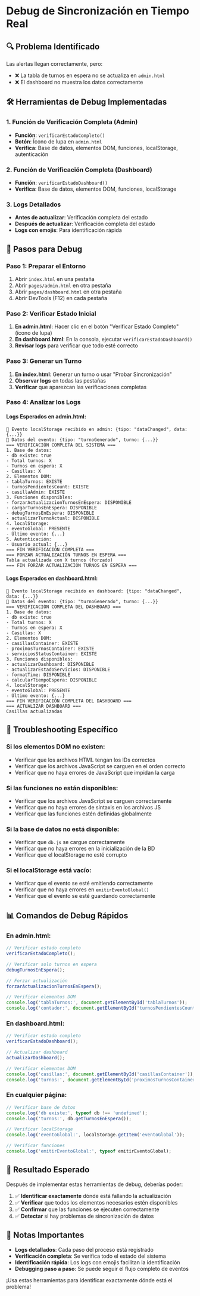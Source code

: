 # Debug de Sincronización en Tiempo Real

## 🔍 Problema Identificado

Las alertas llegan correctamente, pero:
- ❌ La tabla de turnos en espera no se actualiza en `admin.html`
- ❌ El dashboard no muestra los datos correctamente

## 🛠️ Herramientas de Debug Implementadas

### 1. **Función de Verificación Completa (Admin)**
- **Función**: `verificarEstadoCompleto()`
- **Botón**: Ícono de lupa en `admin.html`
- **Verifica**: Base de datos, elementos DOM, funciones, localStorage, autenticación

### 2. **Función de Verificación Completa (Dashboard)**
- **Función**: `verificarEstadoDashboard()`
- **Verifica**: Base de datos, elementos DOM, funciones, localStorage

### 3. **Logs Detallados**
- **Antes de actualizar**: Verificación completa del estado
- **Después de actualizar**: Verificación completa del estado
- **Logs con emojis**: Para identificación rápida

## 🧪 Pasos para Debug

### **Paso 1: Preparar el Entorno**
1. Abrir `index.html` en una pestaña
2. Abrir `pages/admin.html` en otra pestaña
3. Abrir `pages/dashboard.html` en otra pestaña
4. Abrir DevTools (F12) en cada pestaña

### **Paso 2: Verificar Estado Inicial**
1. **En admin.html**: Hacer clic en el botón "Verificar Estado Completo" (ícono de lupa)
2. **En dashboard.html**: En la consola, ejecutar `verificarEstadoDashboard()`
3. **Revisar logs** para verificar que todo esté correcto

### **Paso 3: Generar un Turno**
1. **En index.html**: Generar un turno o usar "Probar Sincronización"
2. **Observar logs** en todas las pestañas
3. **Verificar** que aparezcan las verificaciones completas

### **Paso 4: Analizar los Logs**

#### **Logs Esperados en admin.html:**
```
🔄 Evento localStorage recibido en admin: {tipo: "dataChanged", data: {...}}
🔄 Datos del evento: {tipo: "turnoGenerado", turno: {...}}
=== VERIFICACIÓN COMPLETA DEL SISTEMA ===
1. Base de datos:
- db existe: true
- Total turnos: X
- Turnos en espera: X
- Casillas: X
2. Elementos DOM:
- tablaTurnos: EXISTE
- turnosPendientesCount: EXISTE
- casillaAdmin: EXISTE
3. Funciones disponibles:
- forzarActualizacionTurnosEnEspera: DISPONIBLE
- cargarTurnosEnEspera: DISPONIBLE
- debugTurnosEnEspera: DISPONIBLE
- actualizarTurnoActual: DISPONIBLE
4. localStorage:
- eventoGlobal: PRESENTE
- Último evento: {...}
5. Autenticación:
- Usuario actual: {...}
=== FIN VERIFICACIÓN COMPLETA ===
=== FORZAR ACTUALIZACIÓN TURNOS EN ESPERA ===
Tabla actualizada con X turnos (forzado)
=== FIN FORZAR ACTUALIZACIÓN TURNOS EN ESPERA ===
```

#### **Logs Esperados en dashboard.html:**
```
🔄 Evento localStorage recibido en dashboard: {tipo: "dataChanged", data: {...}}
🔄 Datos del evento: {tipo: "turnoGenerado", turno: {...}}
=== VERIFICACIÓN COMPLETA DEL DASHBOARD ===
1. Base de datos:
- db existe: true
- Total turnos: X
- Turnos en espera: X
- Casillas: X
2. Elementos DOM:
- casillasContainer: EXISTE
- proximosTurnosContainer: EXISTE
- serviciosStatusContainer: EXISTE
3. Funciones disponibles:
- actualizarDashboard: DISPONIBLE
- actualizarEstadoServicios: DISPONIBLE
- formatTime: DISPONIBLE
- calcularTiempoEspera: DISPONIBLE
4. localStorage:
- eventoGlobal: PRESENTE
- Último evento: {...}
=== FIN VERIFICACIÓN COMPLETA DEL DASHBOARD ===
=== ACTUALIZAR DASHBOARD ===
Casillas actualizadas
```

## 🔧 Troubleshooting Específico

### **Si los elementos DOM no existen:**
- Verificar que los archivos HTML tengan los IDs correctos
- Verificar que los archivos JavaScript se carguen en el orden correcto
- Verificar que no haya errores de JavaScript que impidan la carga

### **Si las funciones no están disponibles:**
- Verificar que los archivos JavaScript se carguen correctamente
- Verificar que no haya errores de sintaxis en los archivos JS
- Verificar que las funciones estén definidas globalmente

### **Si la base de datos no está disponible:**
- Verificar que `db.js` se cargue correctamente
- Verificar que no haya errores en la inicialización de la BD
- Verificar que el localStorage no esté corrupto

### **Si el localStorage está vacío:**
- Verificar que el evento se esté emitiendo correctamente
- Verificar que no haya errores en `emitirEventoGlobal()`
- Verificar que el evento se esté guardando correctamente

## 📊 Comandos de Debug Rápidos

### **En admin.html:**
```javascript
// Verificar estado completo
verificarEstadoCompleto();

// Verificar solo turnos en espera
debugTurnosEnEspera();

// Forzar actualización
forzarActualizacionTurnosEnEspera();

// Verificar elementos DOM
console.log('tablaTurnos:', document.getElementById('tablaTurnos'));
console.log('contador:', document.getElementById('turnosPendientesCount'));
```

### **En dashboard.html:**
```javascript
// Verificar estado completo
verificarEstadoDashboard();

// Actualizar dashboard
actualizarDashboard();

// Verificar elementos DOM
console.log('casillas:', document.getElementById('casillasContainer'));
console.log('turnos:', document.getElementById('proximosTurnosContainer'));
```

### **En cualquier página:**
```javascript
// Verificar base de datos
console.log('db existe:', typeof db !== 'undefined');
console.log('turnos:', db.getTurnosEnEspera());

// Verificar localStorage
console.log('eventoGlobal:', localStorage.getItem('eventoGlobal'));

// Verificar funciones
console.log('emitirEventoGlobal:', typeof emitirEventoGlobal);
```

## 🎯 Resultado Esperado

Después de implementar estas herramientas de debug, deberías poder:

1. ✅ **Identificar exactamente** dónde está fallando la actualización
2. ✅ **Verificar** que todos los elementos necesarios estén disponibles
3. ✅ **Confirmar** que las funciones se ejecuten correctamente
4. ✅ **Detectar** si hay problemas de sincronización de datos

## 📝 Notas Importantes

- **Logs detallados**: Cada paso del proceso está registrado
- **Verificación completa**: Se verifica todo el estado del sistema
- **Identificación rápida**: Los logs con emojis facilitan la identificación
- **Debugging paso a paso**: Se puede seguir el flujo completo de eventos

¡Usa estas herramientas para identificar exactamente dónde está el problema! 